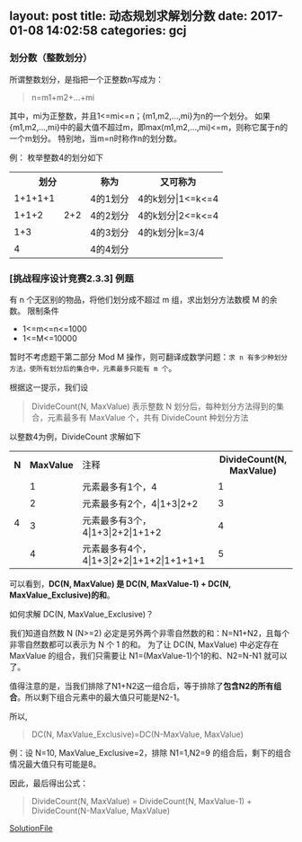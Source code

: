 layout: post
title: 动态规划求解划分数
date: 2017-01-08 14:02:58
categories: gcj
---

### 划分数（整数划分）
所谓整数划分，是指把一个正整数n写成为：
> n=m1+m2+...+mi

其中，mi为正整数，并且1<=mi<=n；{m1,m2,...,mi}为n的一个划分。
如果{m1,m2,...,mi}中的最大值不超过m，即max(m1,m2,...,mi)<=m，则称它属于n的一个m划分。
特别地，当m=n时称作n的划分数。

例：
枚举整数4的划分如下
<table><tr><th colspan="2">划分</th><th>称为</th><th>又可称为</th></tr><tr><td>1+1+1+1</td><td/><td>4的1划分</td><td>4的k划分|1&lt;=k&lt;=4</td></tr><tr><td>1+1+2</td><td>2+2</td><td>4的2划分</td><td>4的k划分|2&lt;=k&lt;=4</td></tr><tr><td>1+3</td><td/><td>4的3划分</td><td>4的k划分|k=3/4</td></tr><tr><td>4</td><td/><td>4的4划分</td><td/></tr></table>

### [挑战程序设计竞赛2.3.3] 例题
有 n 个无区别的物品，将他们划分成不超过 m 组，求出划分方法数模 M 的余数。
限制条件
* 1<=m<=n<=1000
* 1<=M<=10000

暂时不考虑题干第二部分 Mod M 操作，则可翻译成数学问题：`求 n 有多少种划分方法，使所有划分后的集合中，元素最多只能有 m 个`。

根据这一提示，我们设
> DivideCount(N, MaxValue) 表示整数 N 划分后，每种划分方法得到的集合，元素最多有 MaxValue 个，共有 DivideCount 种划分方法

以整数4为例，DivideCount 求解如下
<table><tr><th>N</th><th>MaxValue</th><td>注释</td><th>DivideCount(N, MaxValue)</th></tr><tr><td rowspan="4">4</td><td>1</td><td>元素最多有1个，4</td><td>1</td></tr><tr><td>2</td><td>元素最多有2个，4|1+3|2+2</td><td>3</td></tr><tr><td>3</td><td>元素最多有3个，4|1+3|2+2|1+1+2</td><td>4</td></tr><tr><td>4</td><td>元素最多有4个，4|1+3|2+2|1+1+2|1+1+1+1</td><td>5</td></tr></table>

可以看到，**DC(N, MaxValue) 是 DC(N, MaxValue-1) + DC(N, MaxValue_Exclusive)的和**。

如何求解 DC(N, MaxValue_Exclusive)？

我们知道自然数 N (N>=2) 必定是另外两个非零自然数的和：N=N1+N2，且每个非零自然数都可以表示为 N 个 1 的和。
为了让 DC(N, MaxValue) 中必定存在 MaxValue 的组合，我们只需要让 N1=(MaxValue-1)个1的和、N2=N-N1 就可以了。

值得注意的是，当我们排除了N1+N2这一组合后，等于排除了**包含N2的所有组合**。所以剩下组合元素中的最大值只可能是N2-1。

所以,
> DC(N, MaxValue_Exclusive)=DC(N-MaxValue, MaxValue)

例：设 N=10, MaxValue_Exclusive=2，排除 N1=1,N2=9 的组合后，剩下的组合情况最大值只有可能是8。

因此，最后得出公式：
> DivideCount(N, MaxValue) = DivideCount(N, MaxValue-1) + DivideCount(N-MaxValue, MaxValue)

[SolutionFile]()